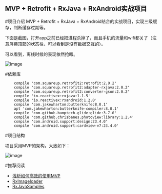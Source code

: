 MVP + Retrofit + RxJava + RxAndroid实战项目
--

#项目介绍
MVP + Retrofit + RxJava + RxAndroid结合的实战项目，实现三级缓存，判断缓存过期等。

下面是截图，打开app之前已经把进程杀掉了，而且手机的流量和wifi都关了（注意屏幕顶部的状态栏，可以看到是没有数据交互的）。

可以看到，离线时候的表现依然抢眼。

![image](https://github.com/aishang5wpj/ZhuangbiMaster/raw/master/screenshot.gif)

#依赖库
```
    compile 'com.squareup.retrofit2:retrofit:2.0.2'
    compile 'com.squareup.retrofit2:adapter-rxjava:2.0.2'
    compile 'com.squareup.retrofit2:converter-gson:2.0.2'
    compile 'io.reactivex:rxjava:1.1.5'
    compile 'io.reactivex:rxandroid:1.2.0'
    compile 'com.jakewharton:butterknife:8.0.1'
    apt 'com.jakewharton:butterknife-compiler:8.0.1'
    compile 'com.github.bumptech.glide:glide:3.7.0'
    compile 'com.github.chrisbanes.photoview:library:1.2.4'
    compile 'com.android.support:design:23.4.0'
    compile 'com.android.support:cardview-v7:23.4.0'
```

#项目结构

项目采用MVP的架构，大致如下：

![image](https://github.com/aishang5wpj/ZhuangbiMaster/raw/master/images/mvp.png)



#推荐阅读
- [浅析如何高效的使用MVP](http://mp.weixin.qq.com/s?__biz=MzAxMTI4MTkwNQ==&mid=2650820273&idx=1&sn=bb390bd5b1b678435ee4ae5014c651d2&scene=0#wechat_redirect)
- [RxImageloader](https://github.com/Chaoba/RxImageloader)
- [RxJavaSamples](https://github.com/rengwuxian/RxJavaSamples)